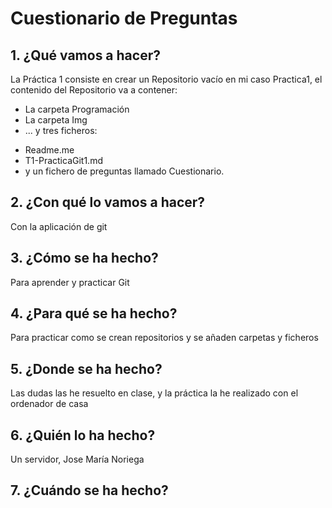 # Cuestionario de Preguntas
## 1. ¿Qué vamos a hacer?
La Práctica 1 consiste en crear un Repositorio vacío en mi caso Practica1, el contenido del Repositorio va a contener:
+ La carpeta Programación
+ La carpeta Img
+ ... y tres ficheros:
- Readme.me
- T1-PracticaGit1.md 
- y un fichero de preguntas llamado Cuestionario.
## 2. ¿Con qué lo vamos a hacer?
Con la aplicación de git
## 3. ¿Cómo se ha hecho?
Para aprender y practicar Git
## 4. ¿Para qué se ha hecho?
Para practicar como se crean repositorios y se añaden carpetas y ficheros
## 5. ¿Donde se ha hecho?
Las dudas las he resuelto en clase, y la práctica la he realizado con el ordenador de casa
## 6. ¿Quién lo ha hecho?
Un servidor, Jose María Noriega
## 7. ¿Cuándo se ha hecho?



